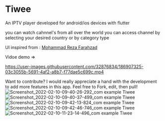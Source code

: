 # Tiwee

An IPTV player developed for android/ios devices with flutter

you can watch cahnnel's from all over  the world
you can access channel by selecting your desired country or by category type

UI inspired from : <a href="https://dribbble.com/shots/14754204-IPTVify-App-Ui-Design">Mohammad Reza Farahzad</a>

Vidoe demo =>



https://user-images.githubusercontent.com/32876834/186907325-03c3055b-5691-4af2-a8b7-f77dae5c699c.mp4




Want to contribute? I would really appreciate a hand with the development to add more features in this app. Feel free to Fork, edit, then pull!
![Screenshot_2022-02-10-09-40-26-292_com example Tiwee](https://user-images.githubusercontent.com/32876834/153373110-119ef7bd-1bda-4aae-afaf-1f435d6f386b.jpg)
![Screenshot_2022-02-10-09-40-37-499_com example Tiwee](https://user-images.githubusercontent.com/32876834/153373189-b8a72ad2-ed9d-453a-b696-8480122b8f3f.jpg)
![Screenshot_2022-02-10-09-42-13-824_com example Tiwee](https://user-images.githubusercontent.com/32876834/153373193-075057b0-f999-4b5a-bf62-76f863568f6a.jpg)
![Screenshot_2022-02-10-09-42-46-746_com example Tiwee](https://user-images.githubusercontent.com/32876834/153373204-c698775f-346e-4224-9e12-c84a6217eff6.jpg)
![Screenshot_2022-02-10-11-23-14-496_com example Tiwee](https://user-images.githubusercontent.com/32876834/153373209-8b7517c3-15e6-4950-baba-306bace20138.jpg)

